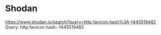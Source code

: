 Shodan
======

https://www.shodan.io/search?query=http.favicon.hash%3A-1445519482
Query: http.favicon.hash:-1445519482
